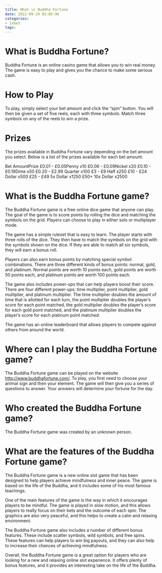 ```yaml
---
title: What is Buddha Fortune
date: 2022-09-29 02:05:46
categories:
- 1xbet
tags:
---
```



#  What is Buddha Fortune?

Buddha Fortune is an online casino game that allows you to win real money. The game is easy to play and gives you the chance to make some serious cash.

# How to Play

To play, simply select your bet amount and click the “spin” button. You will then be given a set of five reels, each with three symbols. Match three symbols on any of the reels to win a prize.

# Prizes

The prizes available in Buddha Fortune vary depending on the bet amount you select. Below is a list of the prizes available for each bet amount:

Bet AmountPrize
£0.01 - £0.05Penny x10 £0.06 - £0.09Nickel x20 £0.10 - £0.19Dime x50  £0.20 - £2.99 Quarter x100  £3 - £9 Half x250  £10 - £24 Dollar x500  £25 - £49 5x Dollar x1250  £50+ 10x Dollar x2500

#  What is the Buddha Fortune game?

The Buddha Fortune game is a free online dice game that anyone can play. The goal of the game is to score points by rolling the dice and matching the symbols on the grid. Players can choose to play in either solo or multiplayer mode.

The game has a simple ruleset that is easy to learn. The player starts with three rolls of the dice. They then have to match the symbols on the grid with the symbols shown on the dice. If they are able to match all six symbols, they will earn a bonus roll.

Players can also earn bonus points by matching special symbol combinations. There are three different kinds of bonus points: normal, gold, and platinum. Normal points are worth 10 points each, gold points are worth 50 points each, and platinum points are worth 100 points each.

The game also includes power-ups that can help players boost their score. There are four different power-ups: time multiplier, point multiplier, gold multiplier, and platinum multiplier. The time multiplier doubles the amount of time that is allotted for each turn, the point multiplier doubles the player’s score for each point matched, the gold multiplier doubles the player’s score for each gold point matched, and the platinum multiplier doubles the player’s score for each platinum point matched.

The game has an online leaderboard that allows players to compete against others from around the world.

#  Where can I play the Buddha Fortune game?

The Buddha Fortune game can be played on the website http://www.buddhafortune.com/. To play, you first need to choose your animal sign and then your element. The game will then give you a series of questions to answer. Your answers will determine your fortune for the day.

#  Who created the Buddha Fortune game?

The Buddha Fortune game was created by an unknown person.

#  What are the features of the Buddha Fortune game?

The Buddha Fortune game is a new online slot game that has been designed to help players achieve mindfulness and inner peace. The game is based on the life of the Buddha, and it includes some of his most famous teachings.

One of the main features of the game is the way in which it encourages players to be mindful. The game is played in slow motion, and this allows players to really focus on their bets and the outcome of each spin. The graphics are also very peaceful, and this helps to create a calm and relaxing environment.

The Buddha Fortune game also includes a number of different bonus features. These include scatter symbols, wild symbols, and free spins. These features can help players to win big payouts, and they can also help to increase their chances of achieving mindfulness.

Overall, the Buddha Fortune game is a great option for players who are looking for a new and relaxing online slot experience. It offers plenty of bonus features, and it provides an interesting take on the life of the Buddha.